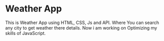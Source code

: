# Weather App

This is Weather App using HTML, CSS, Js and API. Where You can search any city to get weather there details. Now i am working on Optimizing my skills of JavaScript.  